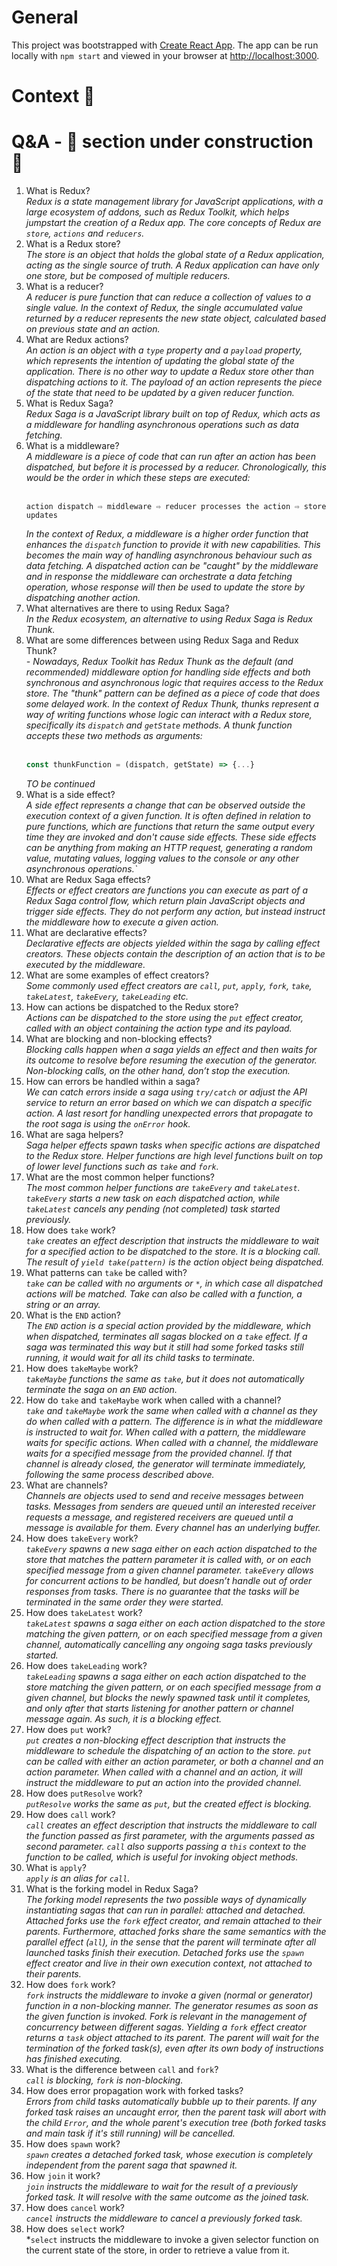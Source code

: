 # General

This project was bootstrapped with [Create React App](https://github.com/facebook/create-react-app). The app can be run locally with `npm start` and viewed in your browser at [http://localhost:3000](http://localhost:3000).

# Context 🚧

# Q&A - 🚧 section under construction 🚧
1. What is Redux? <br>
*Redux is a state management library for JavaScript applications, with a large ecosystem of addons, such as Redux Toolkit, which helps jumpstart the creation of a Redux app. The core concepts of Redux are `store`, `actions` and `reducers`.*
1. What is a Redux store? <br>
*The store is an object that holds the global state of a Redux application, acting as the single source of truth. A Redux application can have only one store, but be composed of multiple reducers.*
1. What is a reducer? <br>
*A reducer is pure function that can reduce a collection of values to a single value. In the context of Redux, the single accumulated value returned by a reducer represents the new state object, calculated based on previous state and an action.*
1. What are Redux actions? <br>
*An action is an object with a `type` property and a `payload` property, which represents the intention of updating the global state of the application. There is no other way to update a Redux store other than dispatching actions to it. The payload of an action represents the piece of the state that need to be updated by a given reducer function.*
1. What is Redux Saga? <br>
*Redux Saga is a JavaScript library built on top of Redux, which acts as a middleware for handling asynchronous operations such as data fetching.*
1. What is a middleware? <br>
*A middleware is a piece of code that can run after an action has been dispatched, but before it is processed by a reducer. Chronologically, this would be the order in which these steps are executed:* <br><br>
    ```
    action dispatch ⇨ middleware ⇨ reducer processes the action ⇨ store updates
    ```
    *In the context of Redux, a middleware is a higher order function that enhances the `dispatch` function to provide it with new capabilities. This becomes the main way of handling asynchronous behaviour such as data fetching. A dispatched action can be "caught" by the middleware and in response the middleware can orchestrate a data fetching operation, whose response will then be used to update the store by dispatching another action.*
1. What alternatives are there to using Redux Saga? <br>
*In the Redux ecosystem, an alternative to using Redux Saga is Redux Thunk.*
1. What are some differences between using Redux Saga and Redux Thunk? <br>
*- Nowadays, Redux Toolkit has Redux Thunk as the default (and recommended) middleware option for handling side effects and both synchronous and asynchronous logic that requires access to the Redux store. The "thunk" pattern can be defined as a piece of code that does some delayed work. In the context of Redux Thunk, thunks represent a way of writing functions whose logic can interact with a Redux store, specifically its `dispatch` and `getState` methods. A thunk function accepts these two methods as arguments:* <br><br>
    ```javascript
    const thunkFunction = (dispatch, getState) => {...}
    ```
    *TO be continued*
1. What is a side effect? <br>
*A side effect represents a change that can be observed outside the execution context of a given function. It is often defined in relation to pure functions, which are functions that return the same output every time they are invoked and don't cause side effects. These side effects can be anything from making an HTTP request, generating a random value, mutating values, logging values to the console or any other asynchronous operations.`*
1. What are Redux Saga effects? <br>
    *Effects or effect creators are functions you can execute as part of a Redux Saga control flow, which return plain JavaScript objects and trigger side effects. They do not perform any action, but instead instruct the middleware how to execute a given action.*
1. What are declarative effects? <br>
*Declarative effects are objects yielded within the saga by calling effect creators. These objects contain the description of an action that is to be executed by the middleware.*
1. What are some examples of effect creators? <br>
*Some commonly used effect creators are `call`, `put`, `apply`, `fork`, `take`, `takeLatest`, `takeEvery`, `takeLeading` etc.*
1. How can actions be dispatched to the Redux store? <br>
*Actions can be dispatched to the store using the `put` effect creator, called with an object containing the action type and its payload.*
1. What are blocking and non-blocking effects? <br>
*Blocking calls happen when a saga yields an effect and then waits for its outcome to resolve before resuming the execution of the generator. Non-blocking calls, on the other hand, don’t stop the execution.*
1. How can errors be handled within a saga? <br>
*We can catch errors inside a saga using `try/catch` or adjust the API service to return an error based on which we can dispatch a specific action. A last resort for handling unexpected errors that propagate to the root saga is using the `onError` hook.*
1. What are saga helpers? <br>
*Saga helper effects spawn tasks when specific actions are dispatched to the Redux store. Helper functions are high level functions built on top of lower level functions such as `take` and `fork`.*
1. What are the most common helper functions? <br>
*The most common helper functions are `takeEvery` and `takeLatest`. `takeEvery` starts a new task on each dispatched action, while `takeLatest` cancels any pending (not completed) task started previously.*
1. How does `take` work? <br>
*`take` creates an effect description that instructs the middleware to wait for a specified action to be dispatched to the store. It is a blocking call. The result of `yield take(pattern)` is the action object being dispatched.*
1. What patterns can `take` be called with? <br>
*`take` can be called with no arguments or `*`, in which case all dispatched actions will be matched. Take can also be called with a function, a string or an array.*
1. What is the `END` action? <br>
*The `END` action is a special action provided by the middleware, which when dispatched, terminates all sagas blocked on a `take` effect. If a saga was terminated this way but it still had some forked tasks still running, it would wait for all its child tasks to terminate.*
1. How does `takeMaybe` work? <br>
*`takeMaybe` functions the same as `take`, but it does not automatically terminate the saga on an `END` action.*
1. How do `take` and `takeMaybe` work when called with a channel? <br>
*`take` and `takeMaybe` work the same when called with a channel as they do when called with a pattern. The difference is in what the middleware is instructed to wait for. When called with a pattern, the middleware waits for specific actions. When called with a channel, the middleware waits for a specified message from the provided channel. If that channel is already closed, the generator will terminate immediately, following the same process described above.*
1. What are channels? <br>
*Channels are objects used to send and receive messages between tasks. Messages from senders are queued until an interested receiver requests a message, and registered receivers are queued until a message is available for them. Every channel has an underlying buffer.*
1. How does `takeEvery` work? <br>
*`takeEvery` spawns a new saga either on each action dispatched to the store that matches the pattern parameter it is called with, or on each specified message from a given channel parameter. `takeEvery` allows for concurrent actions to be handled, but doesn’t handle out of order responses from tasks. There is no guarantee that the tasks will be terminated in the same order they were started.*
1. How does `takeLatest` work? <br>
*`takeLatest` spawns a saga either on each action dispatched to the store matching the given pattern, or on each specified message from a given channel, automatically cancelling any ongoing saga tasks previously started.*
1. How does `takeLeading` work? <br>
*`takeLeading` spawns a saga either on each action dispatched to the store matching the given pattern, or on each specified message from a given channel, but blocks the newly spawned task until it completes, and only after that starts listening for another pattern or channel message again. As such, it is a blocking effect.*
1. How does `put` work? <br>
*`put` creates a non-blocking effect description that instructs the middleware to schedule the dispatching of an action to the store. `put` can be called with either an action parameter, or both a channel and an action parameter. When called with a channel and an action, it will instruct the middleware to put an action into the provided channel.*
1. How does `putResolve` work? <br>
*`putResolve` works the same as `put`, but the created effect is blocking.*
1. How does `call` work? <br>
*`call` creates an effect description that instructs the middleware to call the function passed as first parameter, with the arguments passed as second parameter. `call` also supports passing a `this` context to the function to be called, which is useful for invoking object methods.*
1. What is `apply`? <br>
*`apply` is an alias for `call`.*
1. What is the forking model in Redux Saga? <br>
*The forking model represents the two possible ways of dynamically instantiating sagas that can run in parallel: attached and detached. Attached forks use the `fork` effect creator, and remain attached to their parents. Furthermore, attached forks share the same semantics with the parallel effect (`all`), in the sense that the parent will terminate after all launched tasks finish their execution. Detached forks use the `spawn` effect creator and live in their own execution context, not attached to their parents.*
1. How does `fork` work? <br>
*`fork` instructs the middleware to invoke a given (normal or generator) function in a non-blocking manner. The generator resumes as soon as the given function is invoked. Fork is relevant in the management of concurrency between different sagas. Yielding a `fork` effect creator returns a `task` object attached to its parent. The parent will wait for the termination of the forked task(s), even after its own body of instructions has finished executing.*
1. What is the difference between `call` and `fork`? <br>
*`call` is blocking, `fork` is non-blocking.*
1. How does error propagation work with forked tasks? <br>
*Errors from child tasks automatically bubble up to their parents. If any forked task raises an uncaught error, then the parent task will abort with the child `Error`, and the whole parent's execution tree (both forked tasks and main task if it's still running) will be cancelled.*
1. How does `spawn` work? <br>
*`spawn` creates a detached forked task, whose execution is completely independent from the parent saga that spawned it.*
1. How `join` it work? <br>
*`join` instructs the middleware to wait for the result of a previously forked task. It will resolve with the same outcome as the joined task.*
1. How does `cancel` work? <br>
*`cancel` instructs the middleware to cancel a previously forked task.*
1. How does `select` work? <br>
*`select` instructs the middleware to invoke a given selector function on the current state of the store, in order to retrieve a value from it.

